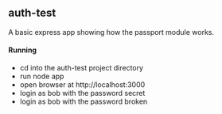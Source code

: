 ## auth-test

A basic express app showing how the passport module works.

#### Running

* cd into the auth-test project directory
* run node app
* open browser at http://localhost:3000
* login as bob with the password secret
* login as bob with the password broken

